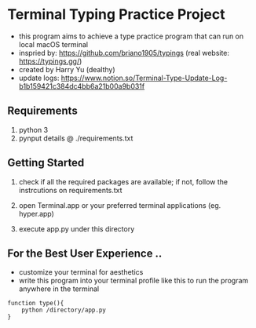 # Terminal Typing Practice Project

- this program aims to achieve a type practice program that can run on local macOS terminal
- inspried by: https://github.com/briano1905/typings (real website: https://typings.gg/)
- created by Harry Yu (dealthy)
- update logs: https://www.notion.so/Terminal-Type-Update-Log-b1b159421c384dc4bb6a21b00a9b031f

## Requirements
1. python 3
2. pynput
details @ ./requirements.txt

## Getting Started
1. check if all the required packages are available; if not, follow the instrcutions on requirements.txt

2. open Terminal.app or your preferred terminal applications (eg. hyper.app)

3. execute app.py under this directory

## For the Best User Experience .. 
- customize your terminal for aesthetics
- write this program into your terminal profile like this to run the program anywhere in the terminal
```
function type(){
    python /directory/app.py
}
```